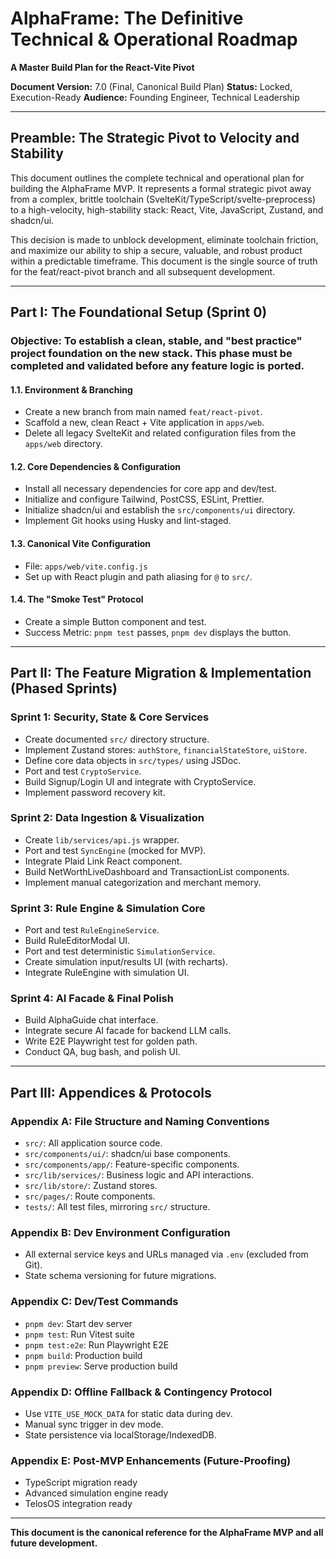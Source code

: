 # AlphaFrame: The Definitive Technical & Operational Roadmap

**A Master Build Plan for the React-Vite Pivot**

**Document Version:** 7.0 (Final, Canonical Build Plan)
**Status:** Locked, Execution-Ready
**Audience:** Founding Engineer, Technical Leadership

---

## Preamble: The Strategic Pivot to Velocity and Stability

This document outlines the complete technical and operational plan for building the AlphaFrame MVP. It represents a formal strategic pivot away from a complex, brittle toolchain (SvelteKit/TypeScript/svelte-preprocess) to a high-velocity, high-stability stack: React, Vite, JavaScript, Zustand, and shadcn/ui.

This decision is made to unblock development, eliminate toolchain friction, and maximize our ability to ship a secure, valuable, and robust product within a predictable timeframe. This document is the single source of truth for the feat/react-pivot branch and all subsequent development.

---

## Part I: The Foundational Setup (Sprint 0)

### Objective: To establish a clean, stable, and "best practice" project foundation on the new stack. This phase must be completed and validated before any feature logic is ported.

#### 1.1. Environment & Branching
- Create a new branch from main named `feat/react-pivot`.
- Scaffold a new, clean React + Vite application in `apps/web`.
- Delete all legacy SvelteKit and related configuration files from the `apps/web` directory.

#### 1.2. Core Dependencies & Configuration
- Install all necessary dependencies for core app and dev/test.
- Initialize and configure Tailwind, PostCSS, ESLint, Prettier.
- Initialize shadcn/ui and establish the `src/components/ui` directory.
- Implement Git hooks using Husky and lint-staged.

#### 1.3. Canonical Vite Configuration
- File: `apps/web/vite.config.js`
- Set up with React plugin and path aliasing for `@` to `src/`.

#### 1.4. The "Smoke Test" Protocol
- Create a simple Button component and test.
- Success Metric: `pnpm test` passes, `pnpm dev` displays the button.

---

## Part II: The Feature Migration & Implementation (Phased Sprints)

### Sprint 1: Security, State & Core Services
- Create documented `src/` directory structure.
- Implement Zustand stores: `authStore`, `financialStateStore`, `uiStore`.
- Define core data objects in `src/types/` using JSDoc.
- Port and test `CryptoService`.
- Build Signup/Login UI and integrate with CryptoService.
- Implement password recovery kit.

### Sprint 2: Data Ingestion & Visualization
- Create `lib/services/api.js` wrapper.
- Port and test `SyncEngine` (mocked for MVP).
- Integrate Plaid Link React component.
- Build NetWorthLiveDashboard and TransactionList components.
- Implement manual categorization and merchant memory.

### Sprint 3: Rule Engine & Simulation Core
- Port and test `RuleEngineService`.
- Build RuleEditorModal UI.
- Port and test deterministic `SimulationService`.
- Create simulation input/results UI (with recharts).
- Integrate RuleEngine with simulation UI.

### Sprint 4: AI Facade & Final Polish
- Build AlphaGuide chat interface.
- Integrate secure AI facade for backend LLM calls.
- Write E2E Playwright test for golden path.
- Conduct QA, bug bash, and polish UI.

---

## Part III: Appendices & Protocols

### Appendix A: File Structure and Naming Conventions
- `src/`: All application source code.
- `src/components/ui/`: shadcn/ui base components.
- `src/components/app/`: Feature-specific components.
- `src/lib/services/`: Business logic and API interactions.
- `src/lib/store/`: Zustand stores.
- `src/pages/`: Route components.
- `tests/`: All test files, mirroring `src/` structure.

### Appendix B: Dev Environment Configuration
- All external service keys and URLs managed via `.env` (excluded from Git).
- State schema versioning for future migrations.

### Appendix C: Dev/Test Commands
- `pnpm dev`: Start dev server
- `pnpm test`: Run Vitest suite
- `pnpm test:e2e`: Run Playwright E2E
- `pnpm build`: Production build
- `pnpm preview`: Serve production build

### Appendix D: Offline Fallback & Contingency Protocol
- Use `VITE_USE_MOCK_DATA` for static data during dev.
- Manual sync trigger in dev mode.
- State persistence via localStorage/IndexedDB.

### Appendix E: Post-MVP Enhancements (Future-Proofing)
- TypeScript migration ready
- Advanced simulation engine ready
- TelosOS integration ready

---

**This document is the canonical reference for the AlphaFrame MVP and all future development.** 